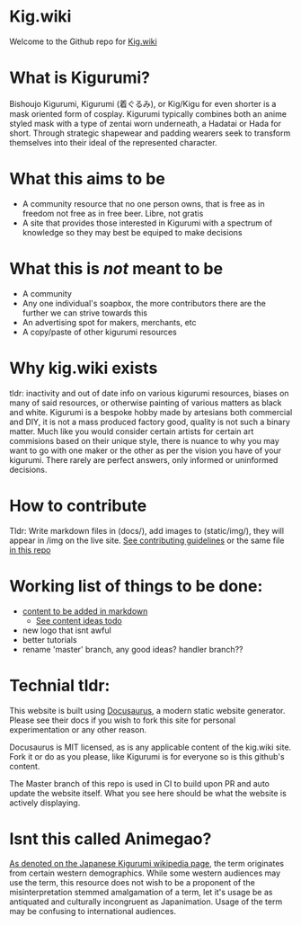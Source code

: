 # Kig.wiki

Welcome to the Github repo for [Kig.wiki](https://kig.wiki)

# What is Kigurumi?

Bishoujo Kigurumi, Kigurumi (着ぐるみ), or Kig/Kigu for even shorter is a mask oriented form of cosplay. Kigurumi typically combines both an anime styled mask with a type of zentai worn underneath, a Hadatai or Hada for short. Through strategic shapewear and padding wearers seek to transform themselves into their ideal of the represented character.

# What this aims to be

- A community resource that no one person owns, that is free as in freedom not free as in free beer. Libre, not gratis
- A site that provides those interested in Kigurumi with a spectrum of knowledge so they may best be equiped to make decisions

# What this is _not_ meant to be

- A community
- Any one individual's soapbox, the more contributors there are the further we can strive towards this
- An advertising spot for makers, merchants, etc
- A copy/paste of other kigurumi resources

# Why kig.wiki exists

tldr: inactivity and out of date info on various kigurumi resources, biases on many of said resources, or otherwise painting of various matters as black and white. Kigurumi is a bespoke hobby made by artesians both commercial and DIY, it is not a mass produced factory good, quality is not such a binary matter. Much like you would consider certain artists for certain art commisions based on their unique style, there is nuance to why you may want to go with one maker or the other as per the vision you have of your kigurumi. There rarely are perfect answers, only informed or uninformed decisions.

# How to contribute

Tldr: Write markdown files in (docs/), add images to (static/img/), they will appear in /img on the live site.
[See contributing guidelines](https://kig.wiki/docs/contributing) or the same file [in this repo ](docs/contributing.md)

# Working list of things to be done:

- [content to be added in markdown](docs/)
  - [See content ideas todo](todo.md)
- new logo that isnt awful
- better tutorials
- rename 'master' branch, any good ideas? handler branch??

# Technial tldr:

This website is built using [Docusaurus](https://docusaurus.io/), a modern static website generator. Please see their docs if you wish to fork this site for personal experimentation or any other reason.

Docusaurus is MIT licensed, as is any applicable content of the kig.wiki site. Fork it or do as you please, like Kigurumi is for everyone so is this github's content.

The Master branch of this repo is used in CI to build upon PR and auto update the website itself. What you see here should be what the website is actively displaying.

# Isnt this called Animegao?

[As denoted on the Japanese Kigurumi wikipedia page](https://ja.wikipedia.org/wiki/%E7%BE%8E%E5%B0%91%E5%A5%B3%E7%9D%80%E3%81%90%E3%82%8B%E3%81%BF), the term originates from certain western demographics. While some western audiences may use the term, this resource does not wish to be a proponent of the misinterpretation stemmed amalgamation of a term, let it's usage be as antiquated and culturally incongruent as Japanimation. Usage of the term may be confusing to international audiences.
